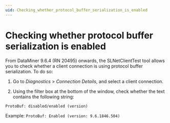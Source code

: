 ```yaml
---
uid: Checking_whether_protocol_buffer_serialization_is_enabled
---
```


# Checking whether protocol buffer serialization is enabled

From DataMiner 9.6.4 (RN 20495) onwards, the SLNetClientTest tool allows you to check whether a client connection is using protocol buffer serialization. To do so:

1. Go to *Diagnostics* > *Connection Details*, and select a client connection.

2. Using the filter box at the bottom of the window, check whether the text contains the following string:

  `ProtoBuf: disabled/enabled (version)`

  Example: `ProtoBuf: Enabled (version: 9.6.1846.504)`
